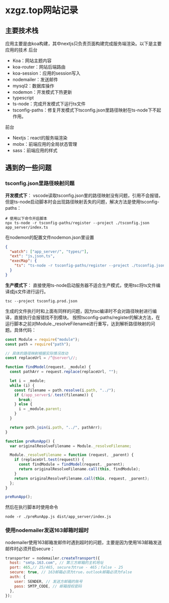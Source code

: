 # xzgz.top网站记录

## 主要技术栈
应用主要是由koa构建，其中nextjs只负责页面构建完成服务端渲染。以下是主要应用的技术
后台
- Koa：网站主题内容
- koa-router：网站后端路由
- koa-session：应用的session写入
- nodemailer：发送邮件
- mysql2：数据库操作
- nodemon：开发模式下热更新
- typescript
- ts-node：完成开发模式下运行ts文件
- tsconfig-paths：修复开发模式下tsconfig.json里路径映射在ts-node下不起作用。

前台
- Nextjs：react的服务端渲染
- mobx：前端应用的全局状态管理
- sass：前端应用的样式

## 遇到的一些问题
### tsconfig.json里路径映射问题
**开发模式下**：
vscode读取tsconfig.json里的路径映射没有问题，引用不会报错，但是ts-node启动脚本时会出现路径映射丢失的问题，解决方法是使用tsconfig-paths：
```shell
# 使用以下命令开启脚本
npx ts-node -r tsconfig-paths/register --project ./tsconfig.json app_server/index.ts
```
在nodemon的配置文件nodemon.json里设置
```json
{
  "watch": ["app_server/", "types/"],
  "ext": "js,json,ts",
  "execMap": {
    "ts": "ts-node -r tsconfig-paths/register --project ./tsconfig.json"
  }
}
```
**生产模式下**：
直接使用ts-node启动服务器不适合生产模式，使用tsc将ts文件编译成js文件进行运行。
```shell
tsc --project tsconfig.prod.json
```
生成的文件执行时和上面有同样的问题，因为tsc编译时不会对路径映射进行编译，直接执行会报错找不到模块。
按照tsconfig-paths/register的解决方法，在运行脚本之前对Module._resolveFilename进行重写，达到解析路径映射的问题。具体代码：
```javascript
const Module = require("module");
const path = require("path");

// 具体的路径映射根据实际情况改动
const replaceUrl = /^@server\//;

function findModel(request, _module) {
  const pathArr = request.replace(replaceUrl, "");

  let i = _module;
  while (i) {
    const filename = path.resolve(i.path, "../");
    if (/app_server$/.test(filename)) {
      break;
    } else {
      i = _module.parent;
    }
  }

  return path.join(i.path, "../", pathArr);
}

function preRunApp() {
  var originalResolveFilename = Module._resolveFilename;

  Module._resolveFilename = function (request, _parent) {
    if (replaceUrl.test(request)) {
      const findModule = findModel(request, _parent);
      return originalResolveFilename.call(this, findModule);
    }
    return originalResolveFilename.call(this, request, _parent);
  };
}

preRunApp();
```
然后在执行脚本时使用命令
```shell
node -r ./preRunApp.js dist/app_server/index.js
```
### 使用nodemailer发送163邮箱时超时
nodemailer使用163邮箱发邮件时遇到超时的问题，主要是因为使用163邮箱发送邮件时必须开启secure：
```javascript
transporter = nodemailer.createTransport({
  host: "smtp.163.com", // 第三方邮箱的主机地址
  port: 465,// 25/465, secure为true - 465；false - 25
  secure: true, // 163邮箱必须为true，outlook邮箱必须为false
  auth: {
    user: SENDER, // 发送方邮箱的账号
    pass: SMTP_CODE, // 邮箱授权密码
  },
});
```
